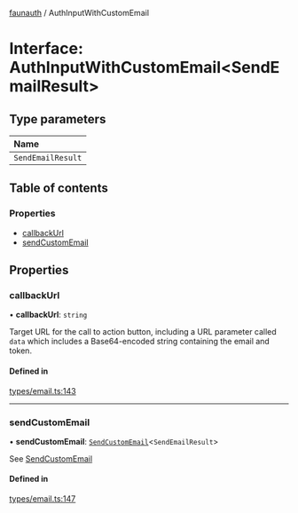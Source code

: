 [faunauth](../index.md) / AuthInputWithCustomEmail

# Interface: AuthInputWithCustomEmail<SendEmailResult\>

## Type parameters

| Name |
| :------ |
| `SendEmailResult` |

## Table of contents

### Properties

- [callbackUrl](AuthInputWithCustomEmail.md#callbackurl)
- [sendCustomEmail](AuthInputWithCustomEmail.md#sendcustomemail)

## Properties

### callbackUrl

• **callbackUrl**: `string`

Target URL for the call to action button, including a URL parameter called `data` which
includes a Base64-encoded string containing the email and token.

#### Defined in

[types/email.ts:143](https://github.com/alexnitta/faunauth/blob/5b231ad/src/types/email.ts#L143)

___

### sendCustomEmail

• **sendCustomEmail**: [`SendCustomEmail`](../index.md#sendcustomemail)<`SendEmailResult`\>

See [SendCustomEmail](../index.md#sendcustomemail)

#### Defined in

[types/email.ts:147](https://github.com/alexnitta/faunauth/blob/5b231ad/src/types/email.ts#L147)
